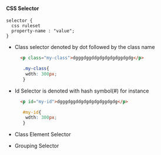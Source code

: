 #### CSS Selector
```
selector {
  css ruleset
  property-name : "value";
}
```

- Class selector  denoted by dot followed by the class name
  ```html
    <p class="my-class">dgggdggddgdgdgdgdggdgdg</p>
  ```
  ```css
     .my-class{
      wdth: 300px;
     }
  ```

- Id Selector is denoted with hash symbol(#)
  for instance
  ```html
    <p id="my-id">dgggdggddgdgdgdgdggdgdg</p>
  ```
  ```css
     #my-id{
      wdth: 300px;
     }
  ```
- Class Element Selector
- Grouping Selector